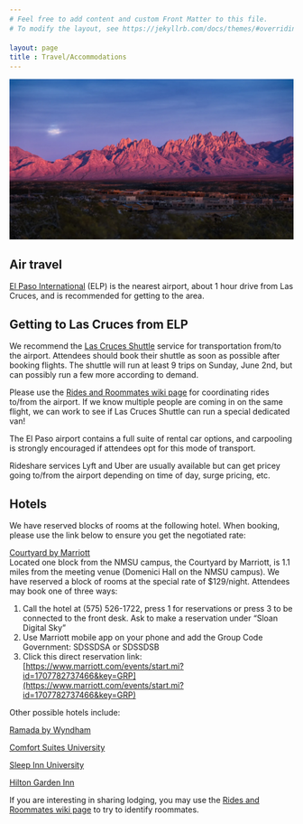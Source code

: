 ```yaml
---
# Feel free to add content and custom Front Matter to this file.
# To modify the layout, see https://jekyllrb.com/docs/themes/#overriding-theme-defaults

layout: page
title : Travel/Accommodations
---
```

![Organ Mountains](AdobeStock_244611736_organMountains.png)

## Air travel

[El Paso International](https://www.elpasointernationalairport.com/) (ELP) is the nearest airport, about 1 hour drive from Las Cruces, and is recommended for getting to the area. 

## Getting to Las Cruces from ELP

We recommend the [Las Cruces Shuttle](https://www.lascrucesshuttle.com/) service for transportation from/to the airport.  Attendees should book their shuttle as soon as possible after booking flights.  The shuttle will run at least 9 trips on Sunday, June 2nd, but can possibly run a few more according to demand.

Please use the [Rides and Roommates wiki page](https://sdss-wiki.atlassian.net/wiki/spaces/SDSS/pages/13343233/2024+SDSS-V+Collaboration+Meeting+Rides+and+Roommates)
for coordinating rides to/from the airport.  If we know multiple people are coming in on the same flight, we can work to see if Las Cruces
Shuttle can run a special dedicated van!

The El Paso airport contains a full suite of rental car options, and carpooling is strongly encouraged if attendees opt for this mode of transport.  

Rideshare services Lyft and Uber are usually available but can get pricey going to/from the airport depending on time of day, surge pricing, etc. 


## Hotels
We have reserved blocks of rooms at the following hotel.  When booking, please use the link below to ensure you get the negotiated rate:

[Courtyard by Marriott](https://www.marriott.com/en-us/hotels/lrucy-courtyard-las-cruces-at-nmsu/overview/?gclid=CjwKCAjw17qvBhBrEiwA1rU9w0UDkVMhZ-MAGEQMa5bPcXqNfFPqzx9zlDVzMyVJjpsyCU0F_69PhhoCkHEQAvD_BwE&gclsrc=aw.ds&cid=PAI_GLB0004YXD_GLE000BIM5_GLF000OETA) <br/>
Located one block from the NMSU campus, the Courtyard by Marriott, is 1.1 miles from the meeting venue (Domenici Hall on the NMSU campus).  We have reserved a block of rooms at the special rate of $129/night.  Attendees may book one of three ways:
1. Call the hotel at (575) 526-1722, press 1 for reservations or press 3 to be connected to the front desk. Ask to make a reservation under “Sloan Digital Sky”
2. Use Marriott mobile app on your phone and add the Group Code Government: SDSSDSA or SDSSDSB
3. Click this direct reservation link: [https://www.marriott.com/events/start.mi?id=1707782737466&key=GRP](https://www.marriott.com/events/start.mi?id=1707782737466&key=GRP)

Other possible hotels include:

[Ramada by Wyndham](https://www.wyndhamhotels.com/ramada/las-cruces-new-mexico/ramada-palms-de-las-cruces/overview?iata=00093763&cid=PS:m43fqonek2xcfri&gad_source=1&gclid=CjwKCAjwl4yyBhAgEiwADSEjePr5ix-OIaqHBA1E4KC_T7rjHe1rEwhOUHjTbDtK2dv7oyGokUY5WxoCxvIQAvD_BwE&gclsrc=aw.ds)

[Comfort Suites University](https://www.choicehotels.com/new-mexico/las-cruces/comfort-suites-hotels/nm003)

[Sleep Inn University](https://www.choicehotels.com/new-mexico/las-cruces/sleep-inn-hotels/nm008)

[Hilton Garden Inn](https://www.hilton.com/en/hotels/lrulcgi-hilton-garden-inn-las-cruces/) <br/>

If you are interesting in sharing lodging, you may use the [Rides and Roommates wiki page](https://sdss-wiki.atlassian.net/wiki/spaces/SDSS/pages/13343233/2024+SDSS-V+Collaboration+Meeting+Rides+and+Roommates) 
to try to identify roommates.








